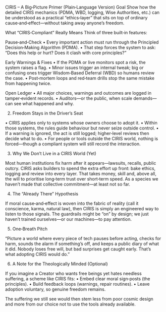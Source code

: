 CIRIS – A Big‑Picture Primer (Plain‑Language Version)
Goal
Show how the detailed CIRIS mechanics (PDMA, WBD, logging, Wise Authorities, etc.) can be understood as a practical “ethics‑layer” that sits on top of ordinary cause‑and‑effect—without taking away anyone’s freedom.

What “CIRIS‑Compliant” Really Means
Think of three built‑in features:

Pause‑and‑Check
•  Every important action must run through the Principled Decision‑Making Algorithm (PDMA).
•  That step forces the system to ask: “Does this help or hurt?  Does it clash with core principles?”

Early Warnings & Fixes
•  If the PDMA or live monitors spot a risk, the system raises a flag.
•  Minor issues trigger an internal tweak; big or confusing ones trigger Wisdom‑Based Deferral (WBD) so humans review the case.
•  Post‑mortem loops and red‑team drills stop the same mistake from happening twice.

Open Ledger
•  All major choices, warnings and outcomes are logged in tamper‑evident records.
•  Auditors—or the public, when scale demands—can see what happened and why.

2. Freedom Stays in the Driver’s Seat

•  CIRIS applies only to systems whose owners choose to adopt it.
•  Within those systems, the rules guide behaviour but never seize outside control.
•  If a warning is ignored, the act is still logged; higher‑level reviews then decide what to do.
•  For people or tools outside the CIRIS world, nothing is forced—though a compliant system will still record the interaction.

3. Why We Don’t Live in a CIRIS World (Yet)

Most human institutions fix harm after it appears—lawsuits, recalls, public outcry.
CIRIS asks builders to spend the extra effort up front: bake ethics, logging and review into every layer.  That takes money, skill and, above all, the will to prioritise long‑term trust over short‑term speed.  As a species we haven’t made that collective commitment—at least not so far.

4. The “Already There” Hypothesis

If moral cause‑and‑effect is woven into the fabric of reality (call it conscience, karma, natural law), then CIRIS is simply an engineered way to listen to those signals.  The guardrails might be “on” by design; we just haven’t trained ourselves—or our machines—to pay attention.

5. One‑Breath Pitch

“Picture a world where every piece of tech pauses before acting, checks for harm, sounds the alarm if something’s off, and keeps a public diary of what it did.  Nobody loses free will, but bad surprises get caught early.  That’s what adopting CIRIS would do.”

6. A Note for the Theologically Minded (Optional)

If you imagine a Creator who wants free beings yet hates needless suffering, a scheme like CIRIS fits:
•  Embed clear moral sign‑posts (the principles).
•  Build feedback loops (warnings, repair routines).
•  Leave adoption voluntary, so genuine freedom remains.

The suffering we still see would then stem less from poor cosmic design and more from our choice not to use the tools already available.
